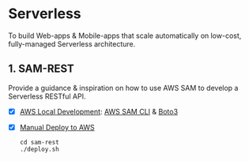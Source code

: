 # Serverless

To build Web-apps & Mobile-apps that scale automatically on low-cost, fully-managed Serverless architecture.

## 1. SAM-REST

Provide a guidance & inspiration on how to use AWS SAM to develop a Serverless RESTful API.

* [x] [AWS Local Development](https://devsecops.job4u.io/en/serverless/sam-local): [AWS SAM CLI](https://docs.aws.amazon.com/serverless-application-model/latest/developerguide/serverless-sam-cli-install.html) & [Boto3](https://boto3.amazonaws.com/v1/documentation/api/latest/guide/quickstart.html#installation)
    
* [x] [Manual Deploy to AWS](https://devsecops.job4u.io/en/serverless/manual-deploy)

    ```
    cd sam-rest
    ./deploy.sh
    ```